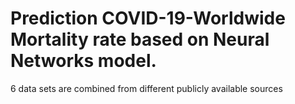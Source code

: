 # Prediction COVID-19-Worldwide Mortality rate based on Neural Networks model.
6 data sets are combined from different publicly available sources 
